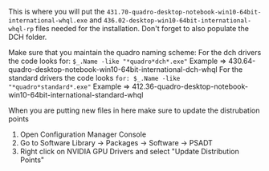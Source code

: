 This is where you will put the `431.70-quadro-desktop-notebook-win10-64bit-international-whql.exe` and `436.02-desktop-win10-64bit-international-whql-rp` files needed for the installation.  Don't forget to also populate the DCH folder.

Make sure that you maintain the quadro naming scheme:
For the dch drivers the code looks for: `$_.Name -like "*quadro*dch*.exe"`
Example => 430.64-quadro-desktop-notebook-win10-64bit-international-dch-whql
For the standard drivers the code looks `for: $_.Name -like "*quadro*standard*.exe"`
Example => 412.36-quadro-desktop-notebook-win10-64bit-international-standard-whql

When you are putting new files in here make sure to update the distrubation points
1) Open Configuration Manager Console
2) Go to Software Library -> Packages -> Software -> PSADT
3) Right click on NVIDIA GPU Drivers and select "Update Distribution Points"
